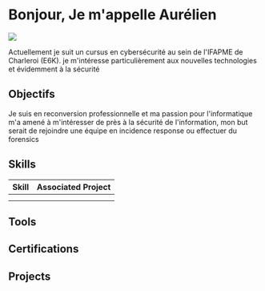 # Bonjour, Je m'appelle Aurélien

<a href="www.linkedin.com/in/aurélien-pardons"><img src="https://img.shields.io/badge/-LinkedIn-0072b1?&style=for-the-badge&logo=linkedin&logoColor=white" /></a>

Actuellement je suit un cursus en cybersécurité au sein de l'IFAPME de Charleroi (E6K). je m'intéresse particulièrement aux nouvelles technologies et évidemment à la sécurité
## Objectifs

Je suis en reconversion professionnelle et ma passion pour l'informatique m'a amené à m'intéresser de près à la sécurité de l'information, mon but serait de rejoindre une équipe en incidence response ou effectuer du forensics 
## Skills

| Skill | Associated Project                |
| ----- | --------------------------------- |
|       | <a href="https://google.com"></a> |
|       | <a href="https://google.com"></a> |


## Tools



## Certifications



## Projects
